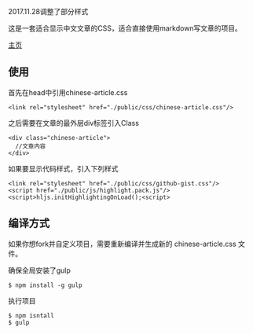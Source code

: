 2017.11.28调整了部分样式

这是一套适合显示中文文章的CSS，适合直接使用markdown写文章的项目。

[主页](https://xugy0926.github.io/chinese-markdown-css/)

## 使用

首先在head中引用chinese-article.css

```
<link rel="stylesheet" href="./public/css/chinese-article.css"/>
```

之后需要在文章的最外层div标签引入Class

```
<div class="chinese-article">
  //文章内容
</div>
```

如果要显示代码样式，引入下列样式

```
<link rel="stylesheet" href="./public/css/github-gist.css"/>
<script href="./public/js/highlight.pack.js"/>
<script>hljs.initHighlightingOnLoad();<script>
```

## 编译方式

如果你想fork并自定义项目，需要重新编译并生成新的 chinese-article.css 文件。

确保全局安装了gulp
```
$ npm install -g gulp
```

执行项目
```
$ npm isntall
$ gulp
```
